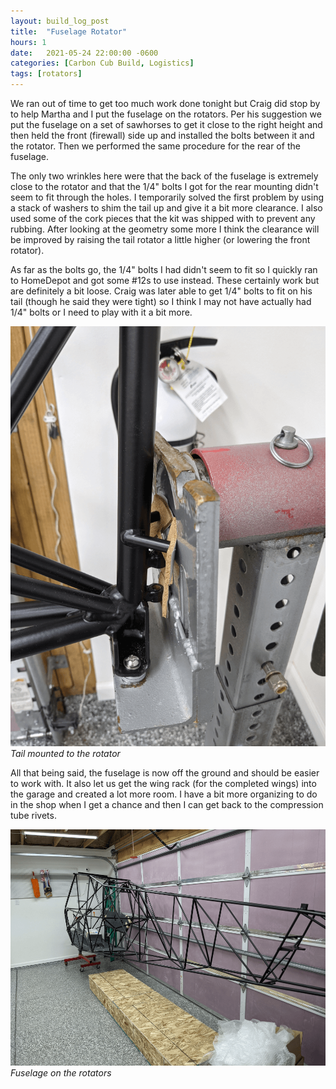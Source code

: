 ```yaml
---
layout: build_log_post
title:  "Fuselage Rotator"
hours: 1
date:   2021-05-24 22:00:00 -0600
categories: [Carbon Cub Build, Logistics]
tags: [rotators]
---
```

We ran out of time to get too much work done tonight but Craig did stop by to help Martha and I put the fuselage on the rotators. Per his suggestion we put the fuselage on a set of sawhorses to get it close to the right height and then held the front (firewall) side up and installed the bolts between it and the rotator. Then we performed the same procedure for the rear of the fuselage.

The only two wrinkles here were that the back of the fuselage is extremely close to the rotator and that the 1/4" bolts I got for the rear mounting didn't seem to fit through the holes. I temporarily solved the first problem by using a stack of washers to shim the tail up and give it a bit more clearance. I also used some of the cork pieces that the kit was shipped with to prevent any rubbing. After looking at the geometry some more I think the clearance will be improved by raising the tail rotator a little higher (or lowering the front rotator).

As far as the bolts go, the 1/4" bolts I had didn't seem to fit so I quickly ran to HomeDepot and got some #12s to use instead. These certainly work but are definitely a bit loose. Craig was later able to get 1/4" bolts to fit on his tail (though he said they were tight) so I think I may not have actually had 1/4" bolts or I need to play with it a bit more.

![Desktop View](/assets/img/posts/2021-05-24-fuselage-rotator/tail_on_rotator.png)
_Tail mounted to the rotator_

All that being said, the fuselage is now off the ground and should be easier to work with. It also let us get the wing rack (for the completed wings) into the garage and created a lot more room. I have a bit more organizing to do in the shop when I get a chance and then I can get back to the compression tube rivets.

![Desktop View](/assets/img/posts/2021-05-24-fuselage-rotator/fuselage_on_rotators.png)
_Fuselage on the rotators_